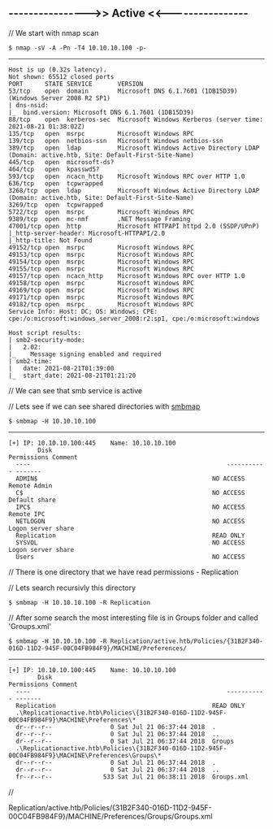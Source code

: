 ## ---------------->> Active <<----------------

// We start with nmap scan

    $ nmap -sV -A -Pn -T4 10.10.10.100 -p-
------

    Host is up (0.32s latency).
    Not shown: 65512 closed ports
    PORT      STATE SERVICE       VERSION
    53/tcp    open  domain        Microsoft DNS 6.1.7601 (1DB15D39) (Windows Server 2008 R2 SP1)
    | dns-nsid: 
    |_  bind.version: Microsoft DNS 6.1.7601 (1DB15D39)
    88/tcp    open  kerberos-sec  Microsoft Windows Kerberos (server time: 2021-08-21 01:38:02Z)
    135/tcp   open  msrpc         Microsoft Windows RPC
    139/tcp   open  netbios-ssn   Microsoft Windows netbios-ssn
    389/tcp   open  ldap          Microsoft Windows Active Directory LDAP (Domain: active.htb, Site: Default-First-Site-Name)
    445/tcp   open  microsoft-ds?
    464/tcp   open  kpasswd5?
    593/tcp   open  ncacn_http    Microsoft Windows RPC over HTTP 1.0
    636/tcp   open  tcpwrapped
    3268/tcp  open  ldap          Microsoft Windows Active Directory LDAP (Domain: active.htb, Site: Default-First-Site-Name)
    3269/tcp  open  tcpwrapped
    5722/tcp  open  msrpc         Microsoft Windows RPC
    9389/tcp  open  mc-nmf        .NET Message Framing
    47001/tcp open  http          Microsoft HTTPAPI httpd 2.0 (SSDP/UPnP)
    |_http-server-header: Microsoft-HTTPAPI/2.0
    |_http-title: Not Found
    49152/tcp open  msrpc         Microsoft Windows RPC
    49153/tcp open  msrpc         Microsoft Windows RPC
    49154/tcp open  msrpc         Microsoft Windows RPC
    49155/tcp open  msrpc         Microsoft Windows RPC
    49157/tcp open  ncacn_http    Microsoft Windows RPC over HTTP 1.0
    49158/tcp open  msrpc         Microsoft Windows RPC
    49169/tcp open  msrpc         Microsoft Windows RPC
    49171/tcp open  msrpc         Microsoft Windows RPC
    49182/tcp open  msrpc         Microsoft Windows RPC
    Service Info: Host: DC; OS: Windows; CPE: cpe:/o:microsoft:windows_server_2008:r2:sp1, cpe:/o:microsoft:windows

    Host script results:
    | smb2-security-mode: 
    |   2.02: 
    |_    Message signing enabled and required
    | smb2-time: 
    |   date: 2021-08-21T01:39:00
    |_  start_date: 2021-08-21T01:21:20

// We can see that smb service is active

// Lets see if we can see shared directories with [smbmap](https://github.com/ShawnDEvans/smbmap)

    $ smbmap -H 10.10.10.100
------

    [+] IP: 10.10.10.100:445	Name: 10.10.10.100                                      
            Disk                                                  	Permissions	Comment
      ----                                                  	-----------	-------
      ADMIN$                                            	NO ACCESS	Remote Admin
      C$                                                	NO ACCESS	Default share
      IPC$                                              	NO ACCESS	Remote IPC
      NETLOGON                                          	NO ACCESS	Logon server share 
      Replication                                       	READ ONLY	
      SYSVOL                                            	NO ACCESS	Logon server share 
      Users                                             	NO ACCESS	

// There is one directory that we have read permissions - Replication 

// Lets search recursivly this directory

    $ smbmap -H 10.10.10.100 -R Replication

// After some search the most interesting file is in Groups folder and called 'Groups.xml'

    $ smbmap -H 10.10.10.100 -R Replication/active.htb/Policies/{31B2F340-016D-11D2-945F-00C04FB984F9}/MACHINE/Preferences/
-------

    [+] IP: 10.10.10.100:445	Name: 10.10.10.100                                      
            Disk                                                  	Permissions	Comment
      ----                                                  	-----------	-------
      Replication                                       	READ ONLY	
      .\Replicationactive.htb\Policies\{31B2F340-016D-11D2-945F-00C04FB984F9}\MACHINE\Preferences\*
      dr--r--r--                0 Sat Jul 21 06:37:44 2018	.
      dr--r--r--                0 Sat Jul 21 06:37:44 2018	..
      dr--r--r--                0 Sat Jul 21 06:37:44 2018	Groups
      .\Replicationactive.htb\Policies\{31B2F340-016D-11D2-945F-00C04FB984F9}\MACHINE\Preferences\Groups\*
      dr--r--r--                0 Sat Jul 21 06:37:44 2018	.
      dr--r--r--                0 Sat Jul 21 06:37:44 2018	..
      fr--r--r--              533 Sat Jul 21 06:38:11 2018	Groups.xml

// 

Replication/active.htb/Policies/{31B2F340-016D-11D2-945F-00C04FB984F9}/MACHINE/Preferences/Groups/Groups.xml
